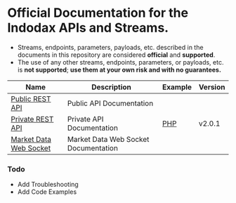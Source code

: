 # Official Documentation for the Indodax APIs and Streams.

* Streams, endpoints, parameters, payloads, etc. described in the documents in this repository are considered **official** and **supported**.
* The use of any other streams, endpoints, parameters, or payloads, etc. is **not supported**; **use them at your own risk and with no guarantees.**


Name | Description | Example | Version
------------ | ------------ | ------------ | ------------
[Public REST API](./Public-RestAPI.md) | Public API Documentation | |
[Private REST API](./Private-RestAPI.md) | Private API Documentation | [PHP](./example/Private-RestAPI-php.md) | v2.0.1 
[Market Data Web Socket](./Marketdata-websocket.md) | Market Data Web Socket Documentation | |


### Todo
 - Add Troubleshooting 
 - Add Code Examples
